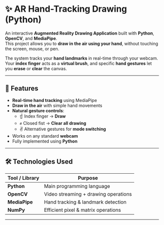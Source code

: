 # ✨ AR Hand-Tracking Drawing (Python)

An interactive **Augmented Reality Drawing Application** built with **Python**, **OpenCV**, and **MediaPipe**.  
This project allows you to **draw in the air using your hand**, without touching the screen, mouse, or pen.

The system tracks your **hand landmarks** in real-time through your webcam.  
Your **index finger** acts as a **virtual brush**, and specific **hand gestures** let you **erase** or **clear** the canvas.

---

## 🎨 Features
- **Real-time hand tracking** using MediaPipe
- **Draw in the air** with simple hand movements
- **Natural gesture controls**:
  - ☝️ Index finger → **Draw**
  - ✊ Closed fist → **Clear all drawing**
  - ✌️ Alternative gestures for **mode switching**
- Works on any standard **webcam**
- Fully implemented using **Python**

---

## 🛠️ Technologies Used
| Tool / Library | Purpose |
|----------------|---------|
| **Python**     | Main programming language |
| **OpenCV**     | Video streaming + drawing operations |
| **MediaPipe**  | Hand tracking & landmark detection |
| **NumPy**      | Efficient pixel & matrix operations |

---

